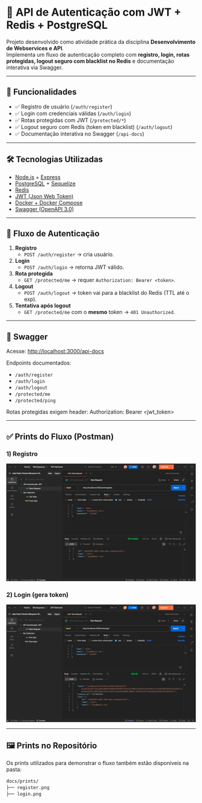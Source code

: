 # 🚀 API de Autenticação com JWT + Redis + PostgreSQL

Projeto desenvolvido como atividade prática da disciplina **Desenvolvimento de Webservices e API**.  
Implementa um fluxo de autenticação completo com **registro, login, rotas protegidas, logout seguro com blacklist no Redis** e documentação interativa via Swagger.

---

## 📌 Funcionalidades

- ✅ Registro de usuário (`/auth/register`)
- ✅ Login com credenciais válidas (`/auth/login`)
- ✅ Rotas protegidas com JWT (`/protected/*`)
- ✅ Logout seguro com Redis (token em blacklist) (`/auth/logout`)
- ✅ Documentação interativa no Swagger (`/api-docs`)

---

## 🛠️ Tecnologias Utilizadas

- [Node.js](https://nodejs.org/) + [Express](https://expressjs.com/)
- [PostgreSQL](https://www.postgresql.org/) + [Sequelize](https://sequelize.org/)
- [Redis](https://redis.io/)
- [JWT (Json Web Token)](https://jwt.io/)
- [Docker + Docker Compose](https://www.docker.com/)
- [Swagger (OpenAPI 3.0)](https://swagger.io/)

---
## 🔑 Fluxo de Autenticação

1. **Registro**
   - `POST /auth/register` → cria usuário.
2. **Login**
   - `POST /auth/login` → retorna JWT válido.
3. **Rota protegida**
   - `GET /protected/me` → requer `Authorization: Bearer <token>`.
4. **Logout**
   - `POST /auth/logout` → token vai para a blacklist do Redis (TTL até o exp).
5. **Tentativa após logout**
   - `GET /protected/me` com o **mesmo** token → `401 Unauthorized`.

---

## 📖 Swagger

Acesse: [http://localhost:3000/api-docs](http://localhost:3000/api-docs)

Endpoints documentados:
- `/auth/register`
- `/auth/login`
- `/auth/logout`
- `/protected/me`
- `/protected/ping`

Rotas protegidas exigem header:
Authorization: Bearer <jwt_token>

---

## ✅ Prints do Fluxo (Postman)

### 1) Registro
![Register](docs/prints/register.png)

### 2) Login (gera token)
![Login](docs/prints/login.png)

---

## 🖼️ Prints no Repositório

Os prints utilizados para demonstrar o fluxo também estão disponíveis na pasta:

```bash
docs/prints/
├── register.png
├── login.png
```
